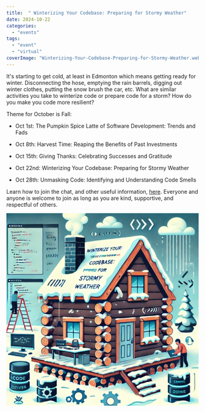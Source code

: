 ```yaml
---
title:  " Winterizing Your Codebase: Preparing for Stormy Weather"
date: 2024-10-22
categories: 
  - "events"
tags: 
  - "event"
  - "virtual"
coverImage: "Winterizing-Your-Codebase-Preparing-for-Stormy-Weather.webp"
---
```


It's starting to get cold, at least in Edmonton which means getting ready for winter. Disconnecting the hose, emptying the rain barrels, digging out winter clothes, putting the snow brush the car, etc. What are similar activities you take to winterize code or prepare code for a storm? How do you make you code more resilient?

Theme for October is Fall:

- Oct 1st: The Pumpkin Spice Latte of Software Development: Trends and Fads

- Oct 8th: Harvest Time: Reaping the Benefits of Past Investments

- Oct 15th: Giving Thanks: Celebrating Successes and Gratitude

- Oct 22nd: Winterizing Your Codebase: Preparing for Stormy Weather

- Oct 28th: Unmasking Code: Identifying and Understanding Code Smells

Learn how to join the chat, and other useful information, [here](https://weeklydevchat.com/). Everyone and anyone is welcome to join as long as you are kind, supportive, and respectful of others.

![alt text](images/Winterizing-Your-Codebase-Preparing-for-Stormy-Weather.webp)